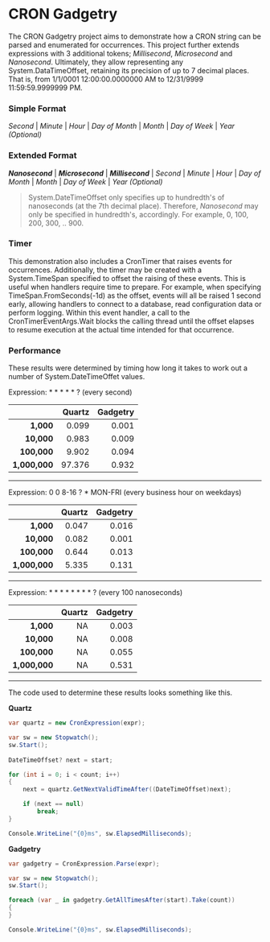 # CRON Gadgetry
The CRON Gadgetry project aims to demonstrate how a CRON string can be parsed and enumerated for occurrences. This project further extends expressions with 3 additional tokens; _Millisecond_, _Microsecond_ and _Nanosecond_. Ultimately, they allow representing any System.DataTimeOffset, retaining its precision of up to 7 decimal places. That is, from 1/1/0001 12:00:00.0000000 AM to 12/31/9999 11:59:59.9999999 PM.

### Simple Format
*Second* | *Minute* | *Hour* | *Day of Month* | *Month* | *Day of Week* | *Year (Optional)*

### Extended Format
**_Nanosecond_** | **_Microsecond_** | **_Millisecond_** | *Second* | *Minute* | *Hour* | *Day of Month* | *Month* | *Day of Week* | *Year (Optional)*

> System.DateTimeOffset only specifies up to hundredth's of nanoseconds (at the 7th decimal place). Therefore, _Nanosecond_ may only be specified in hundredth's, accordingly. For example, 0, 100, 200, 300, .. 900.

### Timer

This demonstration also includes a CronTimer that raises events for occurrences. Additionally, the timer may be created with a System.TimeSpan specified to offset the raising of these events. This is useful when handlers require time to prepare. For example, when specifying TimeSpan.FromSeconds(-1d) as the offset, events will all be raised 1 second early, allowing handlers to connect to a database, read configuration data or perform logging. Within this event handler, a call to the CronTimerEventArgs.Wait blocks the calling thread until the offset elapses to resume execution at the actual time intended for that occurrence.

### Performance
These results were determined by timing how long it takes to work out a number of System.DateTimeOffet values.  

Expression: * * * * * ? (every second)

|               | Quartz  | Gadgetry |
| -------------:| -------:| --------:|
|     **1,000** |   0.099 |    0.001 |
|    **10,000** |   0.983 |    0.009 |
|   **100,000** |   9.902 |    0.094 |
| **1,000,000** |  97.376 |    0.932 |

---
Expression: 0 0 8-16 ? * MON-FRI (every business hour on weekdays)

|               | Quartz  | Gadgetry |
| -------------:| -------:| --------:|
|     **1,000** |   0.047 |    0.016 |
|    **10,000** |   0.082 |    0.001 |
|   **100,000** |   0.644 |    0.013 |
| **1,000,000** |   5.335 |    0.131 |

---
Expression: * * * * * * * * ? (every 100 nanoseconds)

|               | Quartz  | Gadgetry |
| -------------:| -------:| --------:|
|     **1,000** |      NA |    0.003 |
|    **10,000** |      NA |    0.008 |
|   **100,000** |      NA |    0.055 |
| **1,000,000** |      NA |    0.531 |

---
The code used to determine these results looks something like this.

**Quartz**
```C#
var quartz = new CronExpression(expr);

var sw = new Stopwatch();
sw.Start();
            
DateTimeOffset? next = start;

for (int i = 0; i < count; i++)
{
    next = quartz.GetNextValidTimeAfter((DateTimeOffset)next);

    if (next == null)
        break;
}

Console.WriteLine("{0}ms", sw.ElapsedMilliseconds);
```

**Gadgetry**
```C#
var gadgetry = CronExpression.Parse(expr);

var sw = new Stopwatch();
sw.Start();

foreach (var _ in gadgetry.GetAllTimesAfter(start).Take(count))
{
}

Console.WriteLine("{0}ms", sw.ElapsedMilliseconds);
```
